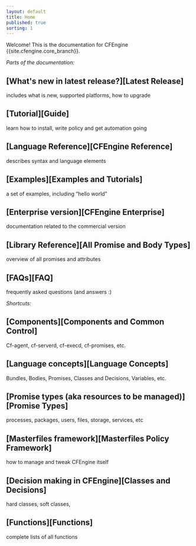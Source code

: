 ```yaml
---
layout: default
title: Home
published: true
sorting: 1
---
```


Welcome! This is the documentation for CFEngine {{site.cfengine.core_branch}}.

*Parts of the documentation:*

## [What's new in latest release?][Latest Release]
includes what is new, supported platforms, how to upgrade

## [Tutorial][Guide]
learn how to install, write policy and get automation going

## [Language Reference][CFEngine Reference]
describes syntax and language elements 

## [Examples][Examples and Tutorials]
a set of examples, including “hello world”

## [Enterprise version][CFEngine Enterprise]
documentation related to the commercial version

## [Library Reference][All Promise and Body Types]
overview of all promises and attributes

## [FAQs][FAQ]
frequently asked questions (and answers :)

*Shortcuts:*

## [Components][Components and Common Control]
Cf-agent, cf-serverd, cf-execd,  cf-promises, etc.

## [Language concepts][Language Concepts]
Bundles, Bodies, Promises, Classes and Decisions, Variables, etc.

## [Promise types (aka resources to be managed)][Promise Types]
processes, packages, users, files, storage, services, etc

## [Masterfiles framework][Masterfiles Policy Framework]
how to manage and tweak CFEngine itself

## [Decision making in CFEngine][Classes and Decisions]
hard classes, soft classes,

## [Functions][Functions]
complete lists of all functions
